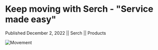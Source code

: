 # Keep moving with Serch - "Service made easy"

Published December 2, 2022 || Serch || Products

![Movement](../../../../../assets/blog/keep-moving.jpg)
